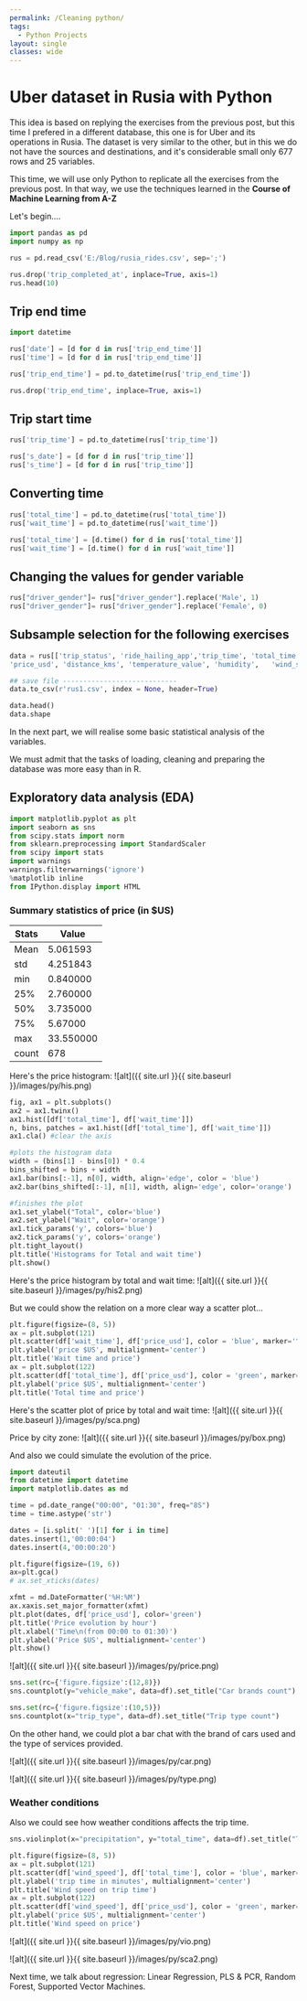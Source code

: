 ```yaml
---
permalink: /Cleaning python/
tags: 
  - Python Projects
layout: single
classes: wide
---
```



# Uber dataset in Rusia with Python

This idea is based on replying the exercises from the previous post, but this time I prefered in a different database, this one is for Uber 
and its operations in Rusia. The dataset is very similar to the other, but in this we do not have the sources and destinations, and it's 
considerable small only 677 rows and 25 variables.

This time, we will use only Python to replicate all the exercises from the previous post. In that way, we use the techniques learned in the **Course of Machine Learning from A-Z**

Let's begin....

```python
import pandas as pd 
import numpy as np

rus = pd.read_csv('E:/Blog/rusia_rides.csv', sep=';')

rus.drop('trip_completed_at', inplace=True, axis=1)
rus.head(10)
```


## Trip end time

```python
import datetime

rus['date'] = [d for d in rus['trip_end_time']]
rus['time'] = [d for d in rus['trip_end_time']]

rus['trip_end_time'] = pd.to_datetime(rus['trip_end_time'])

rus.drop('trip_end_time', inplace=True, axis=1)
```

## Trip start time
```python
rus['trip_time'] = pd.to_datetime(rus['trip_time'])

rus['s_date'] = [d for d in rus['trip_time']]
rus['s_time'] = [d for d in rus['trip_time']]
```

## Converting time
```python
rus['total_time'] = pd.to_datetime(rus['total_time'])
rus['wait_time'] = pd.to_datetime(rus['wait_time'])

rus['total_time'] = [d.time() for d in rus['total_time']]
rus['wait_time'] = [d.time() for d in rus['wait_time']]
```

## Changing the values for gender variable
```python
rus["driver_gender"]= rus["driver_gender"].replace('Male', 1)
rus["driver_gender"]= rus["driver_gender"].replace('Female', 0)
```

## Subsample selection for the following exercises

```python
data = rus[['trip_status', 'ride_hailing_app','trip_time', 'total_time', 'wait_time', 'trip_type',	'surge_multiplier', 'vehicle_make',	'driver_gender', 'trip_map_image_url',
'price_usd', 'distance_kms', 'temperature_value', 'humidity',	'wind_speed',	'cloudness',	'weather_main',	'weather_desc',	'precipitation']]

## save file ----------------------------
data.to_csv(r'rus1.csv', index = None, header=True)

data.head()
data.shape
```

In the next part, we will realise some basic statistical analysis of the variables.

We must admit that the tasks of loading, cleaning and preparing the database was more easy than in R.

## Exploratory data analysis (EDA)

```python
import matplotlib.pyplot as plt
import seaborn as sns
from scipy.stats import norm
from sklearn.preprocessing import StandardScaler
from scipy import stats
import warnings
warnings.filterwarnings('ignore')
%matplotlib inline
from IPython.display import HTML
```

###  Summary statistics of price (in $US)

 
| Stats | Value      |
|-------|------------|
| Mean  | 5\.061593  |
| std   | 4\.251843  |
| min   | 0\.840000  |
| 25%   | 2\.760000  |
| 50%   | 3\.735000  |
| 75%   | 5\.67000   |
| max   | 33\.550000 |
| count | 678        |


Here's the price histogram: ![alt]({{ site.url }}{{ site.baseurl }}/images/py/his.png)

```python
fig, ax1 = plt.subplots()
ax2 = ax1.twinx()
ax1.hist([df['total_time'], df['wait_time']])
n, bins, patches = ax1.hist([df['total_time'], df['wait_time']])
ax1.cla() #clear the axis

#plots the histogram data
width = (bins[1] - bins[0]) * 0.4
bins_shifted = bins + width
ax1.bar(bins[:-1], n[0], width, align='edge', color = 'blue')
ax2.bar(bins_shifted[:-1], n[1], width, align='edge', color='orange')

#finishes the plot
ax1.set_ylabel("Total", color='blue')
ax2.set_ylabel("Wait", color='orange')
ax1.tick_params('y', colors='blue')
ax2.tick_params('y', colors='orange')
plt.tight_layout()
plt.title('Histograms for Total and wait time')
plt.show()
```

Here's the price histogram by total and wait time: ![alt]({{ site.url }}{{ site.baseurl }}/images/py/his2.png)

But we could show the relation on a more clear way a scatter plot...

```python
plt.figure(figsize=(8, 5))
ax = plt.subplot(121)
plt.scatter(df['wait_time'], df['price_usd'], color = 'blue', marker='^')
plt.ylabel('price $US', multialignment='center')
plt.title('Wait time and price')
ax = plt.subplot(122)
plt.scatter(df['total_time'], df['price_usd'], color = 'green', marker='*')
plt.ylabel('price $US', multialignment='center')
plt.title('Total time and price')
```

Here's the scatter plot of price by total and wait time: ![alt]({{ site.url }}{{ site.baseurl }}/images/py/sca.png)

Price by city zone: ![alt]({{ site.url }}{{ site.baseurl }}/images/py/box.png)

And also we could simulate the evolution of the price.

```python
import dateutil
from datetime import datetime
import matplotlib.dates as md

time = pd.date_range("00:00", "01:30", freq="8S")
time = time.astype('str')

dates = [i.split(' ')[1] for i in time]
dates.insert(1,'00:00:04')
dates.insert(4,'00:00:20')

plt.figure(figsize=(19, 6))
ax=plt.gca()
# ax.set_xticks(dates)

xfmt = md.DateFormatter('%H:%M')
ax.xaxis.set_major_formatter(xfmt)
plt.plot(dates, df['price_usd'], color='green')
plt.title('Price evolution by hour')
plt.xlabel('Time\n(from 00:00 to 01:30)')
plt.ylabel('Price $US', multialignment='center')
plt.show()
```

![alt]({{ site.url }}{{ site.baseurl }}/images/py/price.png)

```python
sns.set(rc={'figure.figsize':(12,8)})
sns.countplot(y="vehicle_make", data=df).set_title("Car brands count")

sns.set(rc={'figure.figsize':(10,5)})
sns.countplot(x="trip_type", data=df).set_title("Trip type count")
```

On the other hand, we could plot a bar chat with the brand of cars used and the type of services provided.

![alt]({{ site.url }}{{ site.baseurl }}/images/py/car.png)

![alt]({{ site.url }}{{ site.baseurl }}/images/py/type.png)


### Weather conditions

Also we could see how weather conditions affects the trip time.


```python
sns.violinplot(x="precipitation", y="total_time", data=df).set_title("Trip time by precipitation condition")

plt.figure(figsize=(8, 5))
ax = plt.subplot(121)
plt.scatter(df['wind_speed'], df['total_time'], color = 'blue', marker='^')
plt.ylabel('trip time in minutes', multialignment='center')
plt.title('Wind speed on trip time')
ax = plt.subplot(122)
plt.scatter(df['wind_speed'], df['price_usd'], color = 'green', marker='*')
plt.ylabel('price $US', multialignment='center')
plt.title('Wind speed on price')
```

![alt]({{ site.url }}{{ site.baseurl }}/images/py/vio.png)

![alt]({{ site.url }}{{ site.baseurl }}/images/py/sca2.png)



Next time, we talk about regression: Linear Regression, PLS & PCR, Random Forest, Supported Vector Machines.





